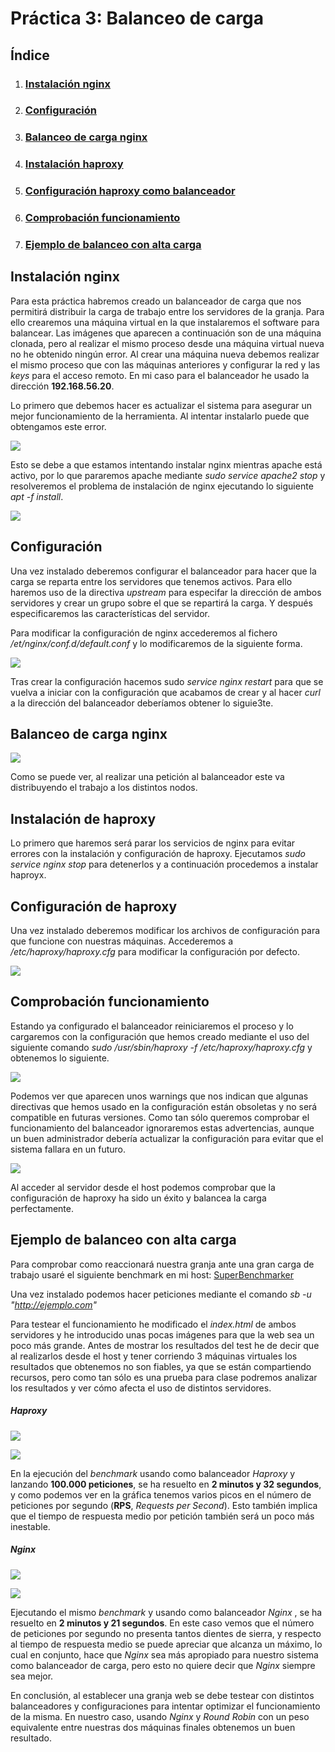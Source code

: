 # Práctica 3: Balanceo de carga

## Índice

1. ### [Instalación nginx](#id1)
2. ### [Configuración](#id2)
3. ### [Balanceo de carga nginx](#id3)
4. ### [Instalación haproxy](#id4)
5. ### [Configuración haproxy como balanceador](#id5)
6. ### [Comprobación funcionamiento](#id6)
7. ### [Ejemplo de balanceo con alta carga](#id7)


<div id='id1' />

## Instalación nginx

Para esta práctica habremos creado un balanceador de carga que nos permitirá distribuir la carga de trabajo entre los servidores de la granja. Para ello crearemos una máquina virtual en la que instalaremos el software para balancear. Las imágenes que aparecen a continuación son de una máquina clonada, pero al realizar el mismo proceso desde una máquina virtual nueva no he obtenido ningún error. Al crear una máquina nueva debemos realizar el mismo proceso que con las máquinas anteriores y configurar la red y las *keys* para el acceso remoto. En mi caso para el balanceador he usado la dirección **192.168.56.20**.

Lo primero que debemos hacer es actualizar el sistema para asegurar un mejor funcionamiento de la herramienta. Al intentar instalarlo puede que obtengamos este error.

![](./images/error_nginx.PNG)

Esto se debe a que estamos intentando instalar nginx mientras apache está activo, por lo que pararemos apache mediante *sudo service apache2 stop* y resolveremos el problema de instalación de nginx ejecutando lo siguiente *apt -f install*.

![](./images/arreglado_nginx.PNG)

<div id='id2' />

## Configuración

Una vez instalado deberemos configurar el balanceador para hacer que la carga se reparta entre los servidores que tenemos activos. Para ello haremos uso de la directiva *upstream* para especifar la dirección de ambos servidores y crear un grupo sobre el que se repartirá la carga. Y después especificaremos las características del servidor.

Para modificar la configuración de nginx accederemos al fichero */et/nginx/conf.d/default.conf* y lo modificaremos de la siguiente forma.

![](./images/nginx_conf.PNG)



Tras crear la configuración hacemos sudo *service nginx restart* para que se vuelva a iniciar con la configuración que acabamos de crear y al hacer *curl* a la dirección del balanceador deberíamos obtener lo siguie3te.


<div id='id3' />


## Balanceo de carga nginx


![](./images/nginx_funciona.PNG)



Como se puede ver, al realizar una petición al balanceador este va distribuyendo el trabajo a los distintos nodos.

<div id='id4' />

## Instalación de haproxy

Lo primero que haremos será parar los servicios de nginx para evitar errores con la instalación y configuración de haproxy. Ejecutamos *sudo service nginx stop* para detenerlos y a continuación procedemos a instalar haproyx.


<div id='id5' />

## Configuración de haproxy


Una vez instalado deberemos modificar los archivos de configuración para que funcione con nuestras máquinas. Accederemos a */etc/haproxy/haproxy.cfg* para modificar la configuración por defecto.

![](./images/haproxy_conf.PNG)

<div id='id6' />

## Comprobación funcionamiento

Estando ya configurado el balanceador reiniciaremos el proceso y lo cargaremos con la configuración que hemos creado mediante el uso del siguiente comando *sudo /usr/sbin/haproxy -f /etc/haproxy/haproxy.cfg* y obtenemos lo siguiente.

![](./images/haproxy_restart.PNG)

Podemos ver que aparecen unos warnings que nos indican que algunas directivas que hemos usado en la configuración están obsoletas y no será compatible en futuras versiones. Como tan sólo queremos comprobar el funcionamiento del balanceador ignoraremos estas advertencias, aunque un buen administrador debería actualizar la configuración para evitar que el sistema fallara en un futuro.

![](./images/haproxy_funciona.PNG)

Al acceder al servidor desde el host podemos comprobar que la configuración de haproxy ha sido un éxito y balancea la carga perfectamente.


<div id='id7' />

## Ejemplo de balanceo con alta carga

Para comprobar como reaccionará nuestra granja ante una gran carga de trabajo usaré el siguiente benchmark en mi host: [SuperBenchmarker](https://github.com/aliostad/SuperBenchmarker)

Una vez instalado podemos hacer peticiones mediante el comando *sb -u "http://ejemplo.com"*

Para testear el funcionamiento he modificado el *index.html* de ambos servidores y he introducido unas pocas imágenes para que la web sea un poco más grande. Antes de mostrar los resultados del test he de decir que al realizarlos desde el host y tener corriendo 3 máquinas virtuales los resultados que obtenemos no son fiables, ya que se están compartiendo recursos, pero como tan sólo es una prueba para clase podremos analizar los resultados y ver cómo afecta el uso de distintos servidores.



##### Haproxy

![](./images/alta_carga_haproxy.PNG)

![](./images/alta_carga_haproxy1.PNG)



En la ejecución del *benchmark* usando como balanceador *Haproxy* y lanzando **100.000 peticiones**, se ha resuelto en **2 minutos y 32 segundos**, y como podemos ver en la gráfica tenemos varios picos en el número de peticiones por segundo (**RPS**, *Requests per Second*). Esto también implica que el tiempo de respuesta medio por petición también será un poco más inestable.



##### Nginx


![](./images/alta_carga_nginx.PNG)

![](./images/alta_carga_nginx1.PNG)

Ejecutando el mismo *benchmark* y usando como balanceador *Nginx* , se ha resuelto en **2 minutos y 21 segundos**. En este caso vemos que el número de peticiones por segundo no presenta tantos dientes de sierra, y respecto al tiempo de respuesta medio se puede apreciar que alcanza un máximo, lo cual en conjunto, hace que *Nginx* sea más apropiado para nuestro sistema como balanceador de carga, pero esto no quiere decir que *Nginx* siempre sea mejor.



En conclusión, al establecer una granja web se debe testear con distintos balanceadores y configuraciones para intentar optimizar el funcionamiento de la misma. En nuestro caso, usando *Nginx* y *Round Robin* con un peso equivalente entre nuestras dos máquinas finales obtenemos un buen resultado.